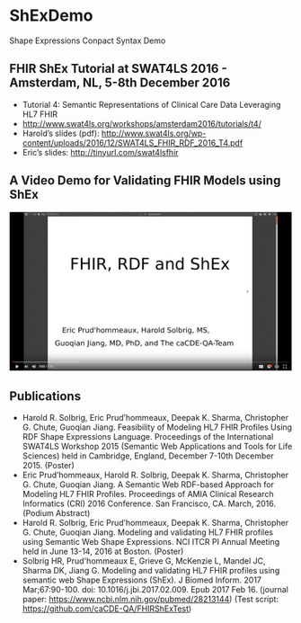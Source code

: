 ShExDemo
========

Shape Expressions Conpact Syntax Demo

## FHIR ShEx Tutorial at SWAT4LS 2016 - Amsterdam, NL, 5-8th December 2016 
* Tutorial 4: Semantic Representations of Clinical Care Data Leveraging HL7 FHIR
 * http://www.swat4ls.org/workshops/amsterdam2016/tutorials/t4/
 * Harold’s slides (pdf): http://www.swat4ls.org/wp-content/uploads/2016/12/SWAT4LS_FHIR_RDF_2016_T4.pdf
 * Eric’s slides: http://tinyurl.com/swat4lsfhir


## A Video Demo for Validating FHIR Models using ShEx

[![FHIR, RDF and ShEx Demo Video](https://raw.githubusercontent.com/caCDE-QA/ShEX/master/FHIR_ShEx_Demo.png)](https://youtu.be/D93_p9QAomw)

## Publications
* Harold R. Solbrig, Eric Prud’hommeaux, Deepak K. Sharma, Christopher G. Chute, Guoqian Jiang. Feasibility of Modeling HL7 FHIR Profiles Using RDF Shape Expressions Language. Proceedings of the International SWAT4LS Workshop 2015 (Semantic Web Applications and Tools for Life Sciences) held in Cambridge, England, December 7-10th December 2015. (Poster)  
* Eric Prud’hommeaux, Harold R. Solbrig, Deepak K. Sharma, Christopher G. Chute, Guoqian Jiang. A Semantic Web RDF-based Approach for Modeling HL7 FHIR Profiles. Proceedings of AMIA Clinical Research Informatics (CRI) 2016 Conference. San Francisco, CA. March, 2016. (Podium Abstract)   
* Harold R. Solbrig, Eric Prud’hommeaux, Deepak K. Sharma, Christopher G. Chute, Guoqian Jiang. Modeling and validating HL7 FHIR profiles using Semantic Web Shape Expressions. NCI ITCR PI Annual Meeting held in June 13-14, 2016 at Boston. (Poster) 
* Solbrig HR, Prud'hommeaux E, Grieve G, McKenzie L, Mandel JC, Sharma DK, Jiang G. Modeling and validating HL7 FHIR profiles using semantic web Shape Expressions (ShEx). J Biomed Inform. 2017 Mar;67:90-100. doi: 10.1016/j.jbi.2017.02.009. Epub 2017 Feb 16. (journal paper: https://www.ncbi.nlm.nih.gov/pubmed/28213144) (Test script:  https://github.com/caCDE-QA/FHIRShExTest)
